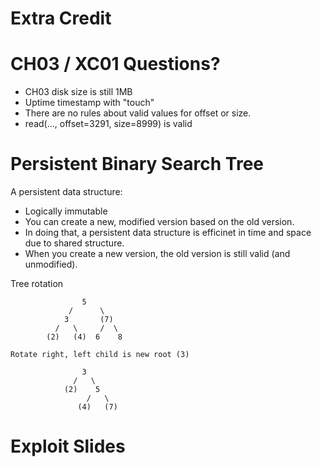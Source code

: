 
# Extra Credit

# CH03 / XC01 Questions?

 - CH03 disk size is still 1MB
 - Uptime timestamp with "touch"
 - There are no rules about valid values
   for offset or size.
 - read(..., offset=3291, size=8999) is valid

# Persistent Binary Search Tree

A persistent data structure:

 - Logically immutable
 - You can create a new, modified version based
   on the old version.
 - In doing that, a persistent data structure
   is efficinet in time and space due to shared
   structure.
 - When you create a new version, the old version
   is still valid (and unmodified).

Tree rotation

```
                5
             /      \
            3       (7)
          /   \     /  \
        (2)   (4)  6    8

Rotate right, left child is new root (3)

                3
              /   \
            (2)    5
                 /   \ 
               (4)   (7)

```


# Exploit Slides
